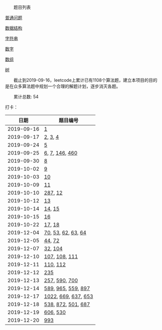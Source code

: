 　　题目列表

[普通问题](src/main/resources/normal.md)

[数据结构](src/main/resources/struct.md)

[字符串](src/main/resources/string.md)

[数字](src/main/resources/number.md)

[数组](src/main/resources/array.md)

[树](src/main/resources/tree.md)


　　截止到2019-09-16，leetcode上累计已有1108个算法题，建立本项目的目的是在众多算法题中规划一个合理的解题计划，逐步消灭各题。

　　累计总数: 54

打卡：

| 日期 | 题目编号 |
|---|---|
| 2019-09-16 | [1](src/main/resources/array.md) |
| 2019-09-17 | [2](src/main/resources/array.md), [3](src/main/resources/string.md), [4](src/main/resources/array.md) |
| 2019-09-24 | [5](src/main/resources/string.md) |
| 2019-09-25 | [6](src/main/resources/string.md), [7](src/main/resources/number.md), [146](src/main/resources/struct.md), [460](src/main/resources/struct.md) |
| 2019-09-30 | [8](src/main/resources/string.md) |
| 2019-10-02 | [9](src/main/resources/number.md) |
| 2019-10-03 | [10](src/main/resources/string.md) |
| 2019-10-09 | [11](src/main/resources/array.md) |
| 2019-10-10 | [287](src/main/resources/array.md), [12](src/main/resources/number.md) |
| 2019-10-12 | [13](src/main/resources/string.md) |
| 2019-10-14 | [14](src/main/resources/string.md), [15](src/main/resources/array.md) |
| 2019-10-15 | [16](src/main/resources/array.md) |
| 2019-10-22 | [17](src/main/resources/string.md), [18](src/main/resources/array.md) |
| 2019-12-04 | [70](src/main/resources/other.md), [53](src/main/resources/array.md), [62](src/main/resources/other.md), [63](src/main/resources/other.md), [64](src/main/resources/other.md) |
| 2019-12-05 | [44](src/main/resources/array.md), [72](src/main/resources/array.md) |
| 2019-12-07 | [32](src/main/resources/array.md), [104](src/main/resources/tree.md) |
| 2019-12-10 | [107](src/main/resources/tree.md), [108](src/main/resources/tree.md), [111](src/main/resources/tree.md) |
| 2019-12-11 | [110](src/main/resources/tree.md), [112](src/main/resources/tree.md) |
| 2019-12-12 | [235](src/main/resources/tree.md) |
| 2019-12-13 | [257](src/main/resources/tree.md), [590](src/main/resources/tree.md), [700](src/main/resources/tree.md) |
| 2019-12-14 | [589](src/main/resources/tree.md), [965](src/main/resources/tree.md), [559](src/main/resources/tree.md), [897](src/main/resources/tree.md) |
| 2019-12-17 | [1022](src/main/resources/tree.md), [669](src/main/resources/tree.md), [637](src/main/resources/tree.md), [653](src/main/resources/tree.md) |
| 2019-12-18 | [538](src/main/resources/tree.md), [872](src/main/resources/tree.md), [501](src/main/resources/tree.md), [687](src/main/resources/tree.md) |
| 2019-12-19 | [606](src/main/resources/tree.md), [530](src/main/resources/tree.md) |
| 2019-12-20 | [993](src/main/resources/tree.md) |
